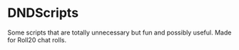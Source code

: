 # DNDScripts
 
Some scripts that are totally unnecessary but fun and possibly useful.
Made for Roll20 chat rolls.
